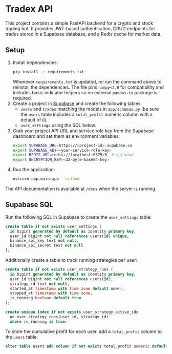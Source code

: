 # Tradex API

This project contains a simple FastAPI backend for a crypto and stock trading bot. It provides JWT-based authentication, CRUD endpoints for trades stored in a Supabase database, and a Redis cache for market data.

## Setup

1. Install dependencies:
   ```bash
   pip install -r requirements.txt
   ```
   Whenever `requirements.txt` is updated, re-run the command above to reinstall
   the dependencies. The file pins `numpy<2.0` for compatibility and includes
   basic indicator helpers so no external `pandas-ta` package is required.
2. Create a project in [Supabase](https://supabase.com) and create the following tables:
   - `users` and `trades` matching the models in `app/schemas.py` (be sure the `users` table includes a `total_profit` numeric column with a default of `0`).
   - `user_settings` using the SQL below.
3. Grab your project API URL and service role key from the Supabase dashboard and set them as environment variables:
   ```bash
   export SUPABASE_URL=https://<project-id>.supabase.co
   export SUPABASE_KEY=<your-service-role-key>
   export REDIS_URL=redis://localhost:6379/0  # optional
   export ENCRYPTION_KEY=<32-byte-base64-key>
   ```
4. Run the application:
   ```bash
   uvicorn app.main:app --reload
   ```

The API documentation is available at `/docs` when the server is running.

## Supabase SQL

Run the following SQL in Supabase to create the `user_settings` table:

```sql
create table if not exists user_settings (
  id bigint generated by default as identity primary key,
  user_id bigint not null references users(id) unique,
  binance_api_key text not null,
  binance_api_secret text not null
);
```

Additionally create a table to track running strategies per user:

```sql
create table if not exists user_strategy_runs (
  id bigint generated by default as identity primary key,
  user_id bigint not null references users(id),
  strategy_id text not null,
  started_at timestamp with time zone default now(),
  stopped_at timestamp with time zone,
  is_running boolean default true
);

create unique index if not exists user_strategy_active_idx
  on user_strategy_runs(user_id, strategy_id)
  where is_running is true;
```

To store the cumulative profit for each user, add a `total_profit` column to the `users` table:

```sql
alter table users add column if not exists total_profit numeric default 0;
```
